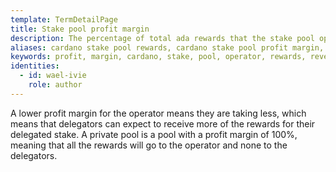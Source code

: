 ```yaml
---
template: TermDetailPage
title: Stake pool profit margin
description: The percentage of total ada rewards that the stake pool operator takes before sharing the rest of the rewards between all the delegators to the pool.
aliases: cardano stake pool rewards, cardano stake pool profit margin, cardano stake pool revenue
keywords: profit, margin, cardano, stake, pool, operator, rewards, revenue
identities:
  - id: wael-ivie
    role: author
---
```


A lower profit margin for the operator means they are taking less, which means that delegators can expect to receive more of the rewards for their delegated stake. A private pool is a pool with a profit margin of 100%, meaning that all the rewards will go to the operator and none to the delegators.
